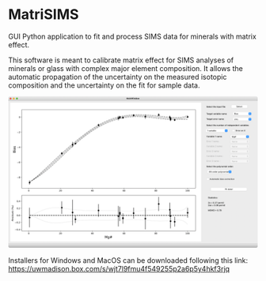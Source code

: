 # MatriSIMS
GUI Python application to fit and process SIMS data for minerals with matrix effect.

This software is meant to calibrate matrix effect for SIMS analyses of minerals or glass with complex major element composition.
It allows the automatic propagation of the uncertainty on the measured isotopic composition and the uncertainty on the fit for sample data.

![name-of-you-image](https://github.com/G-Siron/MatriSIMS/blob/bd4124272b09849870d092f4fb20294f9e0619ef/MatriSIMS/Screen_Shot_MatriSIMS_Layout_v2.png)

Installers for Windows and MacOS can be downloaded following this link:
https://uwmadison.box.com/s/wjt7l9fmu4f549255p2a6p5y4hkf3rjq

